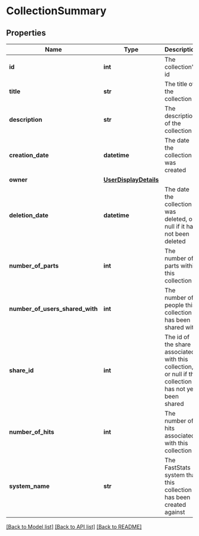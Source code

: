 # CollectionSummary

## Properties
Name | Type | Description | Notes
------------ | ------------- | ------------- | -------------
**id** | **int** | The collection&#39;s id | 
**title** | **str** | The title of the collection | 
**description** | **str** | The description of the collection | 
**creation_date** | **datetime** | The date the collection was created | 
**owner** | [**UserDisplayDetails**](UserDisplayDetails.md) |  | 
**deletion_date** | **datetime** | The date the collection was deleted, or null if it has not been deleted | 
**number_of_parts** | **int** | The number of parts within this collection | [optional] 
**number_of_users_shared_with** | **int** | The number of people this collection has been shared with | 
**share_id** | **int** | The id of the share associated with this collection, or null if the  collection has not yet been shared | 
**number_of_hits** | **int** | The number of hits associated with this collection | 
**system_name** | **str** | The FastStats system that this collection has been created against | 

[[Back to Model list]](../README.md#documentation-for-models) [[Back to API list]](../README.md#documentation-for-api-endpoints) [[Back to README]](../README.md)


